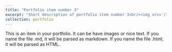 ```yaml
---
title: "Portfolio item number 3"
excerpt: "Short description of portfolio item number 3<br/><img src='/images/portfolio3.png'>"
collection: portfolio
---
```


This is an item in your portfolio. It can be have images or nice text. If you name the file .md, it will be parsed as markdown. If you name the file .html, it will be parsed as HTML. 
